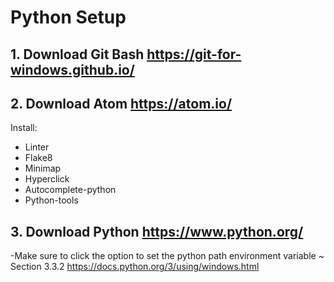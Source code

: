 # Python Setup

## 1. Download Git Bash  https://git-for-windows.github.io/ 
## 2. Download Atom https://atom.io/ 
  Install:
  - Linter
  - Flake8
  - Minimap
  - Hyperclick
  - Autocomplete-python
  - Python-tools
## 3. Download Python https://www.python.org/
   -Make sure to click the option to set the python path environment variable
      ~ Section 3.3.2 https://docs.python.org/3/using/windows.html 
